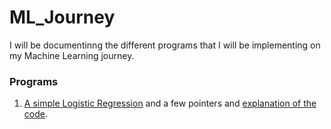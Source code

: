 # ML_Journey

I will be documentinng the different programs that I will be implementing on my Machine Learning journey.

### Programs
1. [A simple Logistic Regression](https://github.com/shreyagurung/ML_Journey/blob/master/LogisticRegression.py) and a few pointers and [explanation of the code](https://github.com/shreyagurung/ML_Journey/blob/master/LogisticRegression.md).
